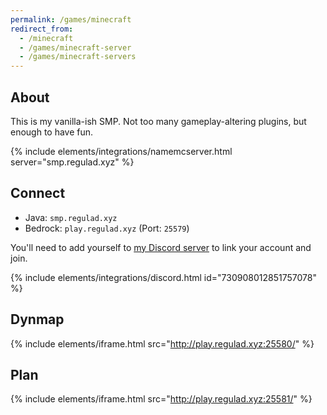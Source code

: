 ```yaml
---
permalink: /games/minecraft
redirect_from: 
  - /minecraft
  - /games/minecraft-server
  - /games/minecraft-servers
---
```

## About
This is my vanilla-ish SMP. Not too many gameplay-altering plugins, but enough to have fun.

{% include elements/integrations/namemcserver.html server="smp.regulad.xyz" %}

## Connect
* Java: `smp.regulad.xyz`
* Bedrock: `play.regulad.xyz` (Port: `25579`)

You'll need to add yourself to [my Discord server](/r/discord) to link your account and join.

{% include elements/integrations/discord.html id="730908012851757078" %}

## Dynmap

{% include elements/iframe.html src="http://play.regulad.xyz:25580/" %}

## Plan

{% include elements/iframe.html src="http://play.regulad.xyz:25581/" %}
